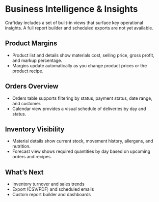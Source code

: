 # Business Intelligence & Insights

Craftday includes a set of built-in views that surface key operational insights. A full report builder and scheduled exports are not yet available.

## Product Margins

- Product list and details show materials cost, selling price, gross profit, and markup percentage.
- Margins update automatically as you change product prices or the product recipe.

## Orders Overview

- Orders table supports filtering by status, payment status, date range, and customer.
- Calendar view provides a visual schedule of deliveries by day and status.

## Inventory Visibility

- Material details show current stock, movement history, allergens, and nutrition.
- Forecast view shows required quantities by day based on upcoming orders and recipes.

## What’s Next

- Inventory turnover and sales trends
- Export (CSV/PDF) and scheduled emails
- Custom report builder and dashboards
